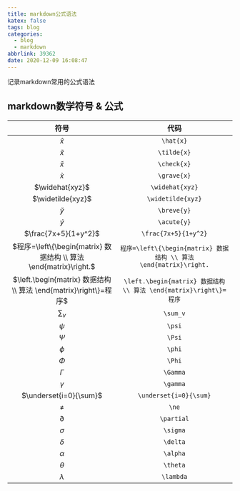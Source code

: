 ```yaml
---
title: markdown公式语法
katex: false
tags: blog
categories:
  - blog
  - markdown
abbrlink: 39362
date: 2020-12-09 16:08:47
---
```


记录markdown常用的公式语法

## markdown数学符号 & 公式
<!-- more -->

| 符号 | 代码 | 
| :---: | :---: |
| $\hat{x}$ | `\hat{x}`|
| $\tilde{x}$ | `\tilde{x}`|
| $\check{x}$ | `\check{x}` |
| $\grave{x}$ | `\grave{x}` | 
| $\widehat{xyz}$ | `\widehat{xyz}` | 
| $\widetilde{xyz}$ | `\widetilde{xyz}` |
| $\breve{y}$ | `\breve{y}` |
| $\acute{y}$ | `\acute{y}` | 
| $\frac{7x+5}{1+y^2}$ | `\frac{7x+5}{1+y^2}` |
|$程序=\left\{\begin{matrix} 数据结构 \\ 算法 \end{matrix}\right.$ | `程序=\left\{\begin{matrix} 数据结构 \\ 算法 \end{matrix}\right.` |
| $\left.\begin{matrix} 数据结构 \\ 算法 \end{matrix}\right\}=程序$ | `\left.\begin{matrix} 数据结构 \\ 算法 \end{matrix}\right\}=程序` |
| $\sum_{v}$ | `\sum_v` |
| $\psi$ | `\psi` |
| $\Psi$ | `\Psi` |
| $\phi$ | `\phi` |
| $\Phi$ | `\Phi` |
| $\Gamma$ | `\Gamma` |
| $\gamma$ | `\gamma` |
| $\underset{i=0}{\sum}$ | `\underset{i=0}{\sum}` |
| $\ne$ | `\ne` |
| $\partial$ | `\partial` |
| $\sigma$ | `\sigma` |
| $\delta$ | `\delta` |
| $\alpha$ | `\alpha` |
| $\theta$ | `\theta` |
| $\lambda$ | `\lambda` |



